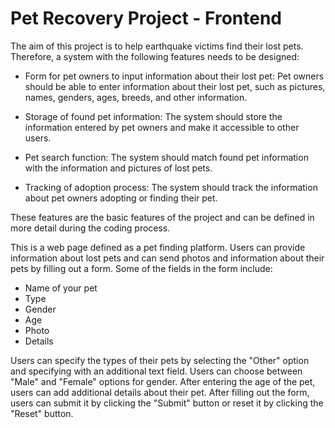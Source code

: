 # Pet Recovery Project - Frontend

The aim of this project is to help earthquake victims find their lost pets. Therefore, a system with the following features needs to be designed:

- Form for pet owners to input information about their lost pet: Pet owners should be able to enter information about their lost pet, such as pictures, names, genders, ages, breeds, and other information.

- Storage of found pet information: The system should store the information entered by pet owners and make it accessible to other users.

- Pet search function: The system should match found pet information with the information and pictures of lost pets.

- Tracking of adoption process: The system should track the information about pet owners adopting or finding their pet.

These features are the basic features of the project and can be defined in more detail during the coding process.

This is a web page defined as a pet finding platform. Users can provide information about lost pets and can send photos and information about their pets by filling out a form. Some of the fields in the form include:

- Name of your pet
- Type
- Gender
- Age
- Photo
- Details

Users can specify the types of their pets by selecting the "Other" option and specifying with an additional text field. Users can choose between "Male" and "Female" options for gender. After entering the age of the pet, users can add additional details about their pet. After filling out the form, users can submit it by clicking the "Submit" button or reset it by clicking the "Reset" button.
